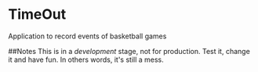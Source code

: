 TimeOut
=======

Application to record events of basketball games

##Notes
This is in a *development* stage, not for production. Test it, change it and have fun. In others words, it's still a mess.
